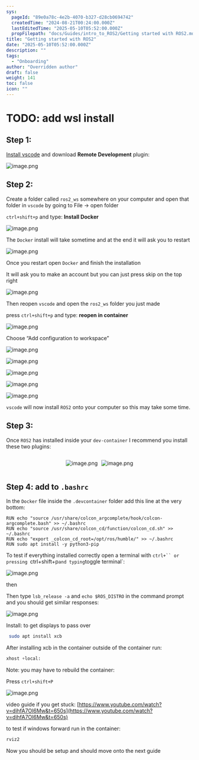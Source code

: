 ```yaml
---
sys:
  pageId: "89e0a78c-4e2b-4070-b327-d28cb0694742"
  createdTime: "2024-08-21T00:24:00.000Z"
  lastEditedTime: "2025-05-10T05:52:00.000Z"
  propFilepath: "docs/Guides/intro_to_ROS2/Getting started with ROS2.md"
title: "Getting started with ROS2"
date: "2025-05-10T05:52:00.000Z"
description: ""
tags:
  - "Onboarding"
author: "Overridden author"
draft: false
weight: 141
toc: false
icon: ""
---
```


# TODO: add wsl install

## Step 1:

[Install vscode](https://code.visualstudio.com/download) and download **Remote Development** plugin:

![image.png](https://prod-files-secure.s3.us-west-2.amazonaws.com/d518164a-d88e-44d1-a4ee-3adb3bd8bce0/efb52993-1881-4a40-b95e-6f020334f022/image.png?X-Amz-Algorithm=AWS4-HMAC-SHA256&X-Amz-Content-Sha256=UNSIGNED-PAYLOAD&X-Amz-Credential=ASIAZI2LB466UGQQFBWK%2F20250622%2Fus-west-2%2Fs3%2Faws4_request&X-Amz-Date=20250622T050958Z&X-Amz-Expires=3600&X-Amz-Security-Token=IQoJb3JpZ2luX2VjEPj%2F%2F%2F%2F%2F%2F%2F%2F%2F%2FwEaCXVzLXdlc3QtMiJHMEUCIQDwd8Dz1fEOVI11z%2B6Mpm97bW0s4Wc%2B6HnWe%2FPI71zmqQIgFQwRkjPMmfJNee1VO%2BDpEPt1438KtolBrbm2kd0dsSMqiAQI4f%2F%2F%2F%2F%2F%2F%2F%2F%2F%2FARAAGgw2Mzc0MjMxODM4MDUiDF1BYg0FfHhaIHRl8ircA0HcTzEmtOctg0HPio29tuMWWp4NzVHRwl563mvi7qqMIeHLBVLD3unH1IXrRPEWBarctN5UK4kaFV2Ivx5nqKdFDsmTgm3KuCtRwe8NxKMt1muP1NCmuNk3zb1eairkE14wUQ%2FyppBim1JS7Au75G7eaI30A%2B9CxGIdVeWu9%2BFjE6iY44d6O5cKlDBueanl2fhpz2R0cK6QuQyu37a4HF2h0KxSeGzf4HFo0rwE3zn2b2FB2WvhjMQLV3AfzNMWYapwyRZ4SFJBBLSHvO3aE6BJ3r%2BYoZtvN1zNQj3MY0SQ0a2sNgcvgdCq3McZHd0fqVuqeFh8p2owEbgz7vshzEY7ySe%2FveuXkNSt%2Fr9aXGMC9Ot0Rnes%2Bhyrbl5S3aEXPmZKG3pvdhiCcAwbz1dxLpUyrPe8Zsc2S27QOhXqPe9mwdQ7al%2B198uap56Oj8ravsYtI4H8%2FYtlCwRw6TwT7pwghlkHwITjXo%2FRxxpsTsslZ9R8rhe%2BJSjLJc6kCBMHQyWrGOOQPLfbB6nKGqtFoxhO%2Fzrrns8sRPgwdJ6Db%2FRd5KLla9CPkmzHV%2Bk%2FkRB2l5o5g8qlpJT1U1IsAJvSubkkRDWRFoHydTHL%2FyiyxAeD5NDgJMSDrjbINVL3MJmI3cIGOqUBwL9W8hAfJaBLHBZlBKkTtAY9PK3mXhv20jwccicmfPKWJn0bxooB1%2FZlhhKWiG5sOJcx83yzXFGjEBNi49n4LlMGVkZMNWP5vgnabYwQSgckDmvGskftuCg23uYH2i1%2F0n%2FNUE2aAxolmlMfGxxZr4Bommy1yc8vW2%2Fon7vl%2FsTiFsmWDyl7l02j9d2k2Y2kyNoWWhtIFCrnH6yhedwiA%2FPHYbA2&X-Amz-Signature=74da21c5f8ce484bab3e68135f3f450a16c5749bfe332993d30f6b18409d8f6b&X-Amz-SignedHeaders=host&x-amz-checksum-mode=ENABLED&x-id=GetObject)

## Step 2:

Create a folder called `ros2_ws` somewhere on your computer and open that folder in `vscode` by going to File → open folder 

`ctrl+shift+p` and type: **Install Docker**

![image.png](https://prod-files-secure.s3.us-west-2.amazonaws.com/d518164a-d88e-44d1-a4ee-3adb3bd8bce0/2269dc0e-1cd5-47ff-bceb-c04ad9b2eab0/image.png?X-Amz-Algorithm=AWS4-HMAC-SHA256&X-Amz-Content-Sha256=UNSIGNED-PAYLOAD&X-Amz-Credential=ASIAZI2LB466UGQQFBWK%2F20250622%2Fus-west-2%2Fs3%2Faws4_request&X-Amz-Date=20250622T050958Z&X-Amz-Expires=3600&X-Amz-Security-Token=IQoJb3JpZ2luX2VjEPj%2F%2F%2F%2F%2F%2F%2F%2F%2F%2FwEaCXVzLXdlc3QtMiJHMEUCIQDwd8Dz1fEOVI11z%2B6Mpm97bW0s4Wc%2B6HnWe%2FPI71zmqQIgFQwRkjPMmfJNee1VO%2BDpEPt1438KtolBrbm2kd0dsSMqiAQI4f%2F%2F%2F%2F%2F%2F%2F%2F%2F%2FARAAGgw2Mzc0MjMxODM4MDUiDF1BYg0FfHhaIHRl8ircA0HcTzEmtOctg0HPio29tuMWWp4NzVHRwl563mvi7qqMIeHLBVLD3unH1IXrRPEWBarctN5UK4kaFV2Ivx5nqKdFDsmTgm3KuCtRwe8NxKMt1muP1NCmuNk3zb1eairkE14wUQ%2FyppBim1JS7Au75G7eaI30A%2B9CxGIdVeWu9%2BFjE6iY44d6O5cKlDBueanl2fhpz2R0cK6QuQyu37a4HF2h0KxSeGzf4HFo0rwE3zn2b2FB2WvhjMQLV3AfzNMWYapwyRZ4SFJBBLSHvO3aE6BJ3r%2BYoZtvN1zNQj3MY0SQ0a2sNgcvgdCq3McZHd0fqVuqeFh8p2owEbgz7vshzEY7ySe%2FveuXkNSt%2Fr9aXGMC9Ot0Rnes%2Bhyrbl5S3aEXPmZKG3pvdhiCcAwbz1dxLpUyrPe8Zsc2S27QOhXqPe9mwdQ7al%2B198uap56Oj8ravsYtI4H8%2FYtlCwRw6TwT7pwghlkHwITjXo%2FRxxpsTsslZ9R8rhe%2BJSjLJc6kCBMHQyWrGOOQPLfbB6nKGqtFoxhO%2Fzrrns8sRPgwdJ6Db%2FRd5KLla9CPkmzHV%2Bk%2FkRB2l5o5g8qlpJT1U1IsAJvSubkkRDWRFoHydTHL%2FyiyxAeD5NDgJMSDrjbINVL3MJmI3cIGOqUBwL9W8hAfJaBLHBZlBKkTtAY9PK3mXhv20jwccicmfPKWJn0bxooB1%2FZlhhKWiG5sOJcx83yzXFGjEBNi49n4LlMGVkZMNWP5vgnabYwQSgckDmvGskftuCg23uYH2i1%2F0n%2FNUE2aAxolmlMfGxxZr4Bommy1yc8vW2%2Fon7vl%2FsTiFsmWDyl7l02j9d2k2Y2kyNoWWhtIFCrnH6yhedwiA%2FPHYbA2&X-Amz-Signature=21b8f18d7cd7169b1ed3a72e05ab7fb1d6396b28d70f6ce5bbb6d07c63c73acb&X-Amz-SignedHeaders=host&x-amz-checksum-mode=ENABLED&x-id=GetObject)

The `Docker` install will take sometime and at the end it will ask you to restart

![image.png](https://prod-files-secure.s3.us-west-2.amazonaws.com/d518164a-d88e-44d1-a4ee-3adb3bd8bce0/ed233f78-be33-4b1f-b89c-9c346c0e961e/image.png?X-Amz-Algorithm=AWS4-HMAC-SHA256&X-Amz-Content-Sha256=UNSIGNED-PAYLOAD&X-Amz-Credential=ASIAZI2LB466UGQQFBWK%2F20250622%2Fus-west-2%2Fs3%2Faws4_request&X-Amz-Date=20250622T050958Z&X-Amz-Expires=3600&X-Amz-Security-Token=IQoJb3JpZ2luX2VjEPj%2F%2F%2F%2F%2F%2F%2F%2F%2F%2FwEaCXVzLXdlc3QtMiJHMEUCIQDwd8Dz1fEOVI11z%2B6Mpm97bW0s4Wc%2B6HnWe%2FPI71zmqQIgFQwRkjPMmfJNee1VO%2BDpEPt1438KtolBrbm2kd0dsSMqiAQI4f%2F%2F%2F%2F%2F%2F%2F%2F%2F%2FARAAGgw2Mzc0MjMxODM4MDUiDF1BYg0FfHhaIHRl8ircA0HcTzEmtOctg0HPio29tuMWWp4NzVHRwl563mvi7qqMIeHLBVLD3unH1IXrRPEWBarctN5UK4kaFV2Ivx5nqKdFDsmTgm3KuCtRwe8NxKMt1muP1NCmuNk3zb1eairkE14wUQ%2FyppBim1JS7Au75G7eaI30A%2B9CxGIdVeWu9%2BFjE6iY44d6O5cKlDBueanl2fhpz2R0cK6QuQyu37a4HF2h0KxSeGzf4HFo0rwE3zn2b2FB2WvhjMQLV3AfzNMWYapwyRZ4SFJBBLSHvO3aE6BJ3r%2BYoZtvN1zNQj3MY0SQ0a2sNgcvgdCq3McZHd0fqVuqeFh8p2owEbgz7vshzEY7ySe%2FveuXkNSt%2Fr9aXGMC9Ot0Rnes%2Bhyrbl5S3aEXPmZKG3pvdhiCcAwbz1dxLpUyrPe8Zsc2S27QOhXqPe9mwdQ7al%2B198uap56Oj8ravsYtI4H8%2FYtlCwRw6TwT7pwghlkHwITjXo%2FRxxpsTsslZ9R8rhe%2BJSjLJc6kCBMHQyWrGOOQPLfbB6nKGqtFoxhO%2Fzrrns8sRPgwdJ6Db%2FRd5KLla9CPkmzHV%2Bk%2FkRB2l5o5g8qlpJT1U1IsAJvSubkkRDWRFoHydTHL%2FyiyxAeD5NDgJMSDrjbINVL3MJmI3cIGOqUBwL9W8hAfJaBLHBZlBKkTtAY9PK3mXhv20jwccicmfPKWJn0bxooB1%2FZlhhKWiG5sOJcx83yzXFGjEBNi49n4LlMGVkZMNWP5vgnabYwQSgckDmvGskftuCg23uYH2i1%2F0n%2FNUE2aAxolmlMfGxxZr4Bommy1yc8vW2%2Fon7vl%2FsTiFsmWDyl7l02j9d2k2Y2kyNoWWhtIFCrnH6yhedwiA%2FPHYbA2&X-Amz-Signature=fd07184172ab2265176e253f4be8e5f6ddfe2390391eca5277febec3953ef12c&X-Amz-SignedHeaders=host&x-amz-checksum-mode=ENABLED&x-id=GetObject)

Once you restart open `Docker` and finish the installation

It will ask you to make an account but you can just press skip on the top right

![image.png](https://prod-files-secure.s3.us-west-2.amazonaws.com/d518164a-d88e-44d1-a4ee-3adb3bd8bce0/21010ad9-1659-4fd9-9f59-9932a09b2a3d/image.png?X-Amz-Algorithm=AWS4-HMAC-SHA256&X-Amz-Content-Sha256=UNSIGNED-PAYLOAD&X-Amz-Credential=ASIAZI2LB466UGQQFBWK%2F20250622%2Fus-west-2%2Fs3%2Faws4_request&X-Amz-Date=20250622T050958Z&X-Amz-Expires=3600&X-Amz-Security-Token=IQoJb3JpZ2luX2VjEPj%2F%2F%2F%2F%2F%2F%2F%2F%2F%2FwEaCXVzLXdlc3QtMiJHMEUCIQDwd8Dz1fEOVI11z%2B6Mpm97bW0s4Wc%2B6HnWe%2FPI71zmqQIgFQwRkjPMmfJNee1VO%2BDpEPt1438KtolBrbm2kd0dsSMqiAQI4f%2F%2F%2F%2F%2F%2F%2F%2F%2F%2FARAAGgw2Mzc0MjMxODM4MDUiDF1BYg0FfHhaIHRl8ircA0HcTzEmtOctg0HPio29tuMWWp4NzVHRwl563mvi7qqMIeHLBVLD3unH1IXrRPEWBarctN5UK4kaFV2Ivx5nqKdFDsmTgm3KuCtRwe8NxKMt1muP1NCmuNk3zb1eairkE14wUQ%2FyppBim1JS7Au75G7eaI30A%2B9CxGIdVeWu9%2BFjE6iY44d6O5cKlDBueanl2fhpz2R0cK6QuQyu37a4HF2h0KxSeGzf4HFo0rwE3zn2b2FB2WvhjMQLV3AfzNMWYapwyRZ4SFJBBLSHvO3aE6BJ3r%2BYoZtvN1zNQj3MY0SQ0a2sNgcvgdCq3McZHd0fqVuqeFh8p2owEbgz7vshzEY7ySe%2FveuXkNSt%2Fr9aXGMC9Ot0Rnes%2Bhyrbl5S3aEXPmZKG3pvdhiCcAwbz1dxLpUyrPe8Zsc2S27QOhXqPe9mwdQ7al%2B198uap56Oj8ravsYtI4H8%2FYtlCwRw6TwT7pwghlkHwITjXo%2FRxxpsTsslZ9R8rhe%2BJSjLJc6kCBMHQyWrGOOQPLfbB6nKGqtFoxhO%2Fzrrns8sRPgwdJ6Db%2FRd5KLla9CPkmzHV%2Bk%2FkRB2l5o5g8qlpJT1U1IsAJvSubkkRDWRFoHydTHL%2FyiyxAeD5NDgJMSDrjbINVL3MJmI3cIGOqUBwL9W8hAfJaBLHBZlBKkTtAY9PK3mXhv20jwccicmfPKWJn0bxooB1%2FZlhhKWiG5sOJcx83yzXFGjEBNi49n4LlMGVkZMNWP5vgnabYwQSgckDmvGskftuCg23uYH2i1%2F0n%2FNUE2aAxolmlMfGxxZr4Bommy1yc8vW2%2Fon7vl%2FsTiFsmWDyl7l02j9d2k2Y2kyNoWWhtIFCrnH6yhedwiA%2FPHYbA2&X-Amz-Signature=c74d871579792409a5fd039c73a032a9823444111209c0492655f6adf21616ad&X-Amz-SignedHeaders=host&x-amz-checksum-mode=ENABLED&x-id=GetObject)

Then reopen `vscode` and open the `ros2_ws` folder you just made

press `ctrl+shift+p` and type: **reopen in container**

![image.png](https://prod-files-secure.s3.us-west-2.amazonaws.com/d518164a-d88e-44d1-a4ee-3adb3bd8bce0/4e93b8c2-41ad-488c-8095-c74205196118/image.png?X-Amz-Algorithm=AWS4-HMAC-SHA256&X-Amz-Content-Sha256=UNSIGNED-PAYLOAD&X-Amz-Credential=ASIAZI2LB466UGQQFBWK%2F20250622%2Fus-west-2%2Fs3%2Faws4_request&X-Amz-Date=20250622T050958Z&X-Amz-Expires=3600&X-Amz-Security-Token=IQoJb3JpZ2luX2VjEPj%2F%2F%2F%2F%2F%2F%2F%2F%2F%2FwEaCXVzLXdlc3QtMiJHMEUCIQDwd8Dz1fEOVI11z%2B6Mpm97bW0s4Wc%2B6HnWe%2FPI71zmqQIgFQwRkjPMmfJNee1VO%2BDpEPt1438KtolBrbm2kd0dsSMqiAQI4f%2F%2F%2F%2F%2F%2F%2F%2F%2F%2FARAAGgw2Mzc0MjMxODM4MDUiDF1BYg0FfHhaIHRl8ircA0HcTzEmtOctg0HPio29tuMWWp4NzVHRwl563mvi7qqMIeHLBVLD3unH1IXrRPEWBarctN5UK4kaFV2Ivx5nqKdFDsmTgm3KuCtRwe8NxKMt1muP1NCmuNk3zb1eairkE14wUQ%2FyppBim1JS7Au75G7eaI30A%2B9CxGIdVeWu9%2BFjE6iY44d6O5cKlDBueanl2fhpz2R0cK6QuQyu37a4HF2h0KxSeGzf4HFo0rwE3zn2b2FB2WvhjMQLV3AfzNMWYapwyRZ4SFJBBLSHvO3aE6BJ3r%2BYoZtvN1zNQj3MY0SQ0a2sNgcvgdCq3McZHd0fqVuqeFh8p2owEbgz7vshzEY7ySe%2FveuXkNSt%2Fr9aXGMC9Ot0Rnes%2Bhyrbl5S3aEXPmZKG3pvdhiCcAwbz1dxLpUyrPe8Zsc2S27QOhXqPe9mwdQ7al%2B198uap56Oj8ravsYtI4H8%2FYtlCwRw6TwT7pwghlkHwITjXo%2FRxxpsTsslZ9R8rhe%2BJSjLJc6kCBMHQyWrGOOQPLfbB6nKGqtFoxhO%2Fzrrns8sRPgwdJ6Db%2FRd5KLla9CPkmzHV%2Bk%2FkRB2l5o5g8qlpJT1U1IsAJvSubkkRDWRFoHydTHL%2FyiyxAeD5NDgJMSDrjbINVL3MJmI3cIGOqUBwL9W8hAfJaBLHBZlBKkTtAY9PK3mXhv20jwccicmfPKWJn0bxooB1%2FZlhhKWiG5sOJcx83yzXFGjEBNi49n4LlMGVkZMNWP5vgnabYwQSgckDmvGskftuCg23uYH2i1%2F0n%2FNUE2aAxolmlMfGxxZr4Bommy1yc8vW2%2Fon7vl%2FsTiFsmWDyl7l02j9d2k2Y2kyNoWWhtIFCrnH6yhedwiA%2FPHYbA2&X-Amz-Signature=cfbbccba25ca67f3a607431bfb68f5d7244ebc3f6fbd1e54bd9ae7bb19a41373&X-Amz-SignedHeaders=host&x-amz-checksum-mode=ENABLED&x-id=GetObject)

Choose “Add configuration to workspace”

![image.png](https://prod-files-secure.s3.us-west-2.amazonaws.com/d518164a-d88e-44d1-a4ee-3adb3bd8bce0/9560b282-5060-4989-ba37-97e7b2c22476/image.png?X-Amz-Algorithm=AWS4-HMAC-SHA256&X-Amz-Content-Sha256=UNSIGNED-PAYLOAD&X-Amz-Credential=ASIAZI2LB466UGQQFBWK%2F20250622%2Fus-west-2%2Fs3%2Faws4_request&X-Amz-Date=20250622T050958Z&X-Amz-Expires=3600&X-Amz-Security-Token=IQoJb3JpZ2luX2VjEPj%2F%2F%2F%2F%2F%2F%2F%2F%2F%2FwEaCXVzLXdlc3QtMiJHMEUCIQDwd8Dz1fEOVI11z%2B6Mpm97bW0s4Wc%2B6HnWe%2FPI71zmqQIgFQwRkjPMmfJNee1VO%2BDpEPt1438KtolBrbm2kd0dsSMqiAQI4f%2F%2F%2F%2F%2F%2F%2F%2F%2F%2FARAAGgw2Mzc0MjMxODM4MDUiDF1BYg0FfHhaIHRl8ircA0HcTzEmtOctg0HPio29tuMWWp4NzVHRwl563mvi7qqMIeHLBVLD3unH1IXrRPEWBarctN5UK4kaFV2Ivx5nqKdFDsmTgm3KuCtRwe8NxKMt1muP1NCmuNk3zb1eairkE14wUQ%2FyppBim1JS7Au75G7eaI30A%2B9CxGIdVeWu9%2BFjE6iY44d6O5cKlDBueanl2fhpz2R0cK6QuQyu37a4HF2h0KxSeGzf4HFo0rwE3zn2b2FB2WvhjMQLV3AfzNMWYapwyRZ4SFJBBLSHvO3aE6BJ3r%2BYoZtvN1zNQj3MY0SQ0a2sNgcvgdCq3McZHd0fqVuqeFh8p2owEbgz7vshzEY7ySe%2FveuXkNSt%2Fr9aXGMC9Ot0Rnes%2Bhyrbl5S3aEXPmZKG3pvdhiCcAwbz1dxLpUyrPe8Zsc2S27QOhXqPe9mwdQ7al%2B198uap56Oj8ravsYtI4H8%2FYtlCwRw6TwT7pwghlkHwITjXo%2FRxxpsTsslZ9R8rhe%2BJSjLJc6kCBMHQyWrGOOQPLfbB6nKGqtFoxhO%2Fzrrns8sRPgwdJ6Db%2FRd5KLla9CPkmzHV%2Bk%2FkRB2l5o5g8qlpJT1U1IsAJvSubkkRDWRFoHydTHL%2FyiyxAeD5NDgJMSDrjbINVL3MJmI3cIGOqUBwL9W8hAfJaBLHBZlBKkTtAY9PK3mXhv20jwccicmfPKWJn0bxooB1%2FZlhhKWiG5sOJcx83yzXFGjEBNi49n4LlMGVkZMNWP5vgnabYwQSgckDmvGskftuCg23uYH2i1%2F0n%2FNUE2aAxolmlMfGxxZr4Bommy1yc8vW2%2Fon7vl%2FsTiFsmWDyl7l02j9d2k2Y2kyNoWWhtIFCrnH6yhedwiA%2FPHYbA2&X-Amz-Signature=ceae4520a2046e9b8c394aa5b708b47558ad29f9b7a20c317dcb835bc3c018c0&X-Amz-SignedHeaders=host&x-amz-checksum-mode=ENABLED&x-id=GetObject)

![image.png](https://prod-files-secure.s3.us-west-2.amazonaws.com/d518164a-d88e-44d1-a4ee-3adb3bd8bce0/2ee63f81-886b-48e8-a553-dc6e5eac99e4/image.png?X-Amz-Algorithm=AWS4-HMAC-SHA256&X-Amz-Content-Sha256=UNSIGNED-PAYLOAD&X-Amz-Credential=ASIAZI2LB466UGQQFBWK%2F20250622%2Fus-west-2%2Fs3%2Faws4_request&X-Amz-Date=20250622T050958Z&X-Amz-Expires=3600&X-Amz-Security-Token=IQoJb3JpZ2luX2VjEPj%2F%2F%2F%2F%2F%2F%2F%2F%2F%2FwEaCXVzLXdlc3QtMiJHMEUCIQDwd8Dz1fEOVI11z%2B6Mpm97bW0s4Wc%2B6HnWe%2FPI71zmqQIgFQwRkjPMmfJNee1VO%2BDpEPt1438KtolBrbm2kd0dsSMqiAQI4f%2F%2F%2F%2F%2F%2F%2F%2F%2F%2FARAAGgw2Mzc0MjMxODM4MDUiDF1BYg0FfHhaIHRl8ircA0HcTzEmtOctg0HPio29tuMWWp4NzVHRwl563mvi7qqMIeHLBVLD3unH1IXrRPEWBarctN5UK4kaFV2Ivx5nqKdFDsmTgm3KuCtRwe8NxKMt1muP1NCmuNk3zb1eairkE14wUQ%2FyppBim1JS7Au75G7eaI30A%2B9CxGIdVeWu9%2BFjE6iY44d6O5cKlDBueanl2fhpz2R0cK6QuQyu37a4HF2h0KxSeGzf4HFo0rwE3zn2b2FB2WvhjMQLV3AfzNMWYapwyRZ4SFJBBLSHvO3aE6BJ3r%2BYoZtvN1zNQj3MY0SQ0a2sNgcvgdCq3McZHd0fqVuqeFh8p2owEbgz7vshzEY7ySe%2FveuXkNSt%2Fr9aXGMC9Ot0Rnes%2Bhyrbl5S3aEXPmZKG3pvdhiCcAwbz1dxLpUyrPe8Zsc2S27QOhXqPe9mwdQ7al%2B198uap56Oj8ravsYtI4H8%2FYtlCwRw6TwT7pwghlkHwITjXo%2FRxxpsTsslZ9R8rhe%2BJSjLJc6kCBMHQyWrGOOQPLfbB6nKGqtFoxhO%2Fzrrns8sRPgwdJ6Db%2FRd5KLla9CPkmzHV%2Bk%2FkRB2l5o5g8qlpJT1U1IsAJvSubkkRDWRFoHydTHL%2FyiyxAeD5NDgJMSDrjbINVL3MJmI3cIGOqUBwL9W8hAfJaBLHBZlBKkTtAY9PK3mXhv20jwccicmfPKWJn0bxooB1%2FZlhhKWiG5sOJcx83yzXFGjEBNi49n4LlMGVkZMNWP5vgnabYwQSgckDmvGskftuCg23uYH2i1%2F0n%2FNUE2aAxolmlMfGxxZr4Bommy1yc8vW2%2Fon7vl%2FsTiFsmWDyl7l02j9d2k2Y2kyNoWWhtIFCrnH6yhedwiA%2FPHYbA2&X-Amz-Signature=81ea39374411680f3db08556901b8dda2c7b34c5c1588a140ad8fddbac9d922c&X-Amz-SignedHeaders=host&x-amz-checksum-mode=ENABLED&x-id=GetObject)

![image.png](https://prod-files-secure.s3.us-west-2.amazonaws.com/d518164a-d88e-44d1-a4ee-3adb3bd8bce0/ae1580b2-b048-407e-aed9-b584224a7a04/image.png?X-Amz-Algorithm=AWS4-HMAC-SHA256&X-Amz-Content-Sha256=UNSIGNED-PAYLOAD&X-Amz-Credential=ASIAZI2LB466UGQQFBWK%2F20250622%2Fus-west-2%2Fs3%2Faws4_request&X-Amz-Date=20250622T050958Z&X-Amz-Expires=3600&X-Amz-Security-Token=IQoJb3JpZ2luX2VjEPj%2F%2F%2F%2F%2F%2F%2F%2F%2F%2FwEaCXVzLXdlc3QtMiJHMEUCIQDwd8Dz1fEOVI11z%2B6Mpm97bW0s4Wc%2B6HnWe%2FPI71zmqQIgFQwRkjPMmfJNee1VO%2BDpEPt1438KtolBrbm2kd0dsSMqiAQI4f%2F%2F%2F%2F%2F%2F%2F%2F%2F%2FARAAGgw2Mzc0MjMxODM4MDUiDF1BYg0FfHhaIHRl8ircA0HcTzEmtOctg0HPio29tuMWWp4NzVHRwl563mvi7qqMIeHLBVLD3unH1IXrRPEWBarctN5UK4kaFV2Ivx5nqKdFDsmTgm3KuCtRwe8NxKMt1muP1NCmuNk3zb1eairkE14wUQ%2FyppBim1JS7Au75G7eaI30A%2B9CxGIdVeWu9%2BFjE6iY44d6O5cKlDBueanl2fhpz2R0cK6QuQyu37a4HF2h0KxSeGzf4HFo0rwE3zn2b2FB2WvhjMQLV3AfzNMWYapwyRZ4SFJBBLSHvO3aE6BJ3r%2BYoZtvN1zNQj3MY0SQ0a2sNgcvgdCq3McZHd0fqVuqeFh8p2owEbgz7vshzEY7ySe%2FveuXkNSt%2Fr9aXGMC9Ot0Rnes%2Bhyrbl5S3aEXPmZKG3pvdhiCcAwbz1dxLpUyrPe8Zsc2S27QOhXqPe9mwdQ7al%2B198uap56Oj8ravsYtI4H8%2FYtlCwRw6TwT7pwghlkHwITjXo%2FRxxpsTsslZ9R8rhe%2BJSjLJc6kCBMHQyWrGOOQPLfbB6nKGqtFoxhO%2Fzrrns8sRPgwdJ6Db%2FRd5KLla9CPkmzHV%2Bk%2FkRB2l5o5g8qlpJT1U1IsAJvSubkkRDWRFoHydTHL%2FyiyxAeD5NDgJMSDrjbINVL3MJmI3cIGOqUBwL9W8hAfJaBLHBZlBKkTtAY9PK3mXhv20jwccicmfPKWJn0bxooB1%2FZlhhKWiG5sOJcx83yzXFGjEBNi49n4LlMGVkZMNWP5vgnabYwQSgckDmvGskftuCg23uYH2i1%2F0n%2FNUE2aAxolmlMfGxxZr4Bommy1yc8vW2%2Fon7vl%2FsTiFsmWDyl7l02j9d2k2Y2kyNoWWhtIFCrnH6yhedwiA%2FPHYbA2&X-Amz-Signature=f8f70f7a3a347d0e795286ad3183e234b5a0ccb9f91b20f773e1921c9d4fddeb&X-Amz-SignedHeaders=host&x-amz-checksum-mode=ENABLED&x-id=GetObject)

![image.png](https://prod-files-secure.s3.us-west-2.amazonaws.com/d518164a-d88e-44d1-a4ee-3adb3bd8bce0/53255b28-f75e-430f-b9e3-c0ac8577e42b/image.png?X-Amz-Algorithm=AWS4-HMAC-SHA256&X-Amz-Content-Sha256=UNSIGNED-PAYLOAD&X-Amz-Credential=ASIAZI2LB466UGQQFBWK%2F20250622%2Fus-west-2%2Fs3%2Faws4_request&X-Amz-Date=20250622T050958Z&X-Amz-Expires=3600&X-Amz-Security-Token=IQoJb3JpZ2luX2VjEPj%2F%2F%2F%2F%2F%2F%2F%2F%2F%2FwEaCXVzLXdlc3QtMiJHMEUCIQDwd8Dz1fEOVI11z%2B6Mpm97bW0s4Wc%2B6HnWe%2FPI71zmqQIgFQwRkjPMmfJNee1VO%2BDpEPt1438KtolBrbm2kd0dsSMqiAQI4f%2F%2F%2F%2F%2F%2F%2F%2F%2F%2FARAAGgw2Mzc0MjMxODM4MDUiDF1BYg0FfHhaIHRl8ircA0HcTzEmtOctg0HPio29tuMWWp4NzVHRwl563mvi7qqMIeHLBVLD3unH1IXrRPEWBarctN5UK4kaFV2Ivx5nqKdFDsmTgm3KuCtRwe8NxKMt1muP1NCmuNk3zb1eairkE14wUQ%2FyppBim1JS7Au75G7eaI30A%2B9CxGIdVeWu9%2BFjE6iY44d6O5cKlDBueanl2fhpz2R0cK6QuQyu37a4HF2h0KxSeGzf4HFo0rwE3zn2b2FB2WvhjMQLV3AfzNMWYapwyRZ4SFJBBLSHvO3aE6BJ3r%2BYoZtvN1zNQj3MY0SQ0a2sNgcvgdCq3McZHd0fqVuqeFh8p2owEbgz7vshzEY7ySe%2FveuXkNSt%2Fr9aXGMC9Ot0Rnes%2Bhyrbl5S3aEXPmZKG3pvdhiCcAwbz1dxLpUyrPe8Zsc2S27QOhXqPe9mwdQ7al%2B198uap56Oj8ravsYtI4H8%2FYtlCwRw6TwT7pwghlkHwITjXo%2FRxxpsTsslZ9R8rhe%2BJSjLJc6kCBMHQyWrGOOQPLfbB6nKGqtFoxhO%2Fzrrns8sRPgwdJ6Db%2FRd5KLla9CPkmzHV%2Bk%2FkRB2l5o5g8qlpJT1U1IsAJvSubkkRDWRFoHydTHL%2FyiyxAeD5NDgJMSDrjbINVL3MJmI3cIGOqUBwL9W8hAfJaBLHBZlBKkTtAY9PK3mXhv20jwccicmfPKWJn0bxooB1%2FZlhhKWiG5sOJcx83yzXFGjEBNi49n4LlMGVkZMNWP5vgnabYwQSgckDmvGskftuCg23uYH2i1%2F0n%2FNUE2aAxolmlMfGxxZr4Bommy1yc8vW2%2Fon7vl%2FsTiFsmWDyl7l02j9d2k2Y2kyNoWWhtIFCrnH6yhedwiA%2FPHYbA2&X-Amz-Signature=706b0f21c92da6a5da7870d6d3c9179392b2cac5466509507d9f1f14dd5edf40&X-Amz-SignedHeaders=host&x-amz-checksum-mode=ENABLED&x-id=GetObject)

![image.png](https://prod-files-secure.s3.us-west-2.amazonaws.com/d518164a-d88e-44d1-a4ee-3adb3bd8bce0/7c562767-5af9-4ffb-97d1-327bcdf4ee00/image.png?X-Amz-Algorithm=AWS4-HMAC-SHA256&X-Amz-Content-Sha256=UNSIGNED-PAYLOAD&X-Amz-Credential=ASIAZI2LB466UGQQFBWK%2F20250622%2Fus-west-2%2Fs3%2Faws4_request&X-Amz-Date=20250622T050958Z&X-Amz-Expires=3600&X-Amz-Security-Token=IQoJb3JpZ2luX2VjEPj%2F%2F%2F%2F%2F%2F%2F%2F%2F%2FwEaCXVzLXdlc3QtMiJHMEUCIQDwd8Dz1fEOVI11z%2B6Mpm97bW0s4Wc%2B6HnWe%2FPI71zmqQIgFQwRkjPMmfJNee1VO%2BDpEPt1438KtolBrbm2kd0dsSMqiAQI4f%2F%2F%2F%2F%2F%2F%2F%2F%2F%2FARAAGgw2Mzc0MjMxODM4MDUiDF1BYg0FfHhaIHRl8ircA0HcTzEmtOctg0HPio29tuMWWp4NzVHRwl563mvi7qqMIeHLBVLD3unH1IXrRPEWBarctN5UK4kaFV2Ivx5nqKdFDsmTgm3KuCtRwe8NxKMt1muP1NCmuNk3zb1eairkE14wUQ%2FyppBim1JS7Au75G7eaI30A%2B9CxGIdVeWu9%2BFjE6iY44d6O5cKlDBueanl2fhpz2R0cK6QuQyu37a4HF2h0KxSeGzf4HFo0rwE3zn2b2FB2WvhjMQLV3AfzNMWYapwyRZ4SFJBBLSHvO3aE6BJ3r%2BYoZtvN1zNQj3MY0SQ0a2sNgcvgdCq3McZHd0fqVuqeFh8p2owEbgz7vshzEY7ySe%2FveuXkNSt%2Fr9aXGMC9Ot0Rnes%2Bhyrbl5S3aEXPmZKG3pvdhiCcAwbz1dxLpUyrPe8Zsc2S27QOhXqPe9mwdQ7al%2B198uap56Oj8ravsYtI4H8%2FYtlCwRw6TwT7pwghlkHwITjXo%2FRxxpsTsslZ9R8rhe%2BJSjLJc6kCBMHQyWrGOOQPLfbB6nKGqtFoxhO%2Fzrrns8sRPgwdJ6Db%2FRd5KLla9CPkmzHV%2Bk%2FkRB2l5o5g8qlpJT1U1IsAJvSubkkRDWRFoHydTHL%2FyiyxAeD5NDgJMSDrjbINVL3MJmI3cIGOqUBwL9W8hAfJaBLHBZlBKkTtAY9PK3mXhv20jwccicmfPKWJn0bxooB1%2FZlhhKWiG5sOJcx83yzXFGjEBNi49n4LlMGVkZMNWP5vgnabYwQSgckDmvGskftuCg23uYH2i1%2F0n%2FNUE2aAxolmlMfGxxZr4Bommy1yc8vW2%2Fon7vl%2FsTiFsmWDyl7l02j9d2k2Y2kyNoWWhtIFCrnH6yhedwiA%2FPHYbA2&X-Amz-Signature=809af3406ace827b41c5c5f8a8e6b58e475625d7fed184c5cbaa33913b488e44&X-Amz-SignedHeaders=host&x-amz-checksum-mode=ENABLED&x-id=GetObject)

`vscode` will now install `ROS2` onto your computer so this may take some time.

## Step 3:

Once `ROS2` has installed inside your `dev-container` I recommend you install these two plugins:

<div style="display: flex;flex-direction: row; column-gap:10px; max-width: 630px;justify-content: center;">
<div>

![image.png](https://prod-files-secure.s3.us-west-2.amazonaws.com/d518164a-d88e-44d1-a4ee-3adb3bd8bce0/3fc3d550-5a54-4ba1-ba6b-faa01cdb7369/image.png?X-Amz-Algorithm=AWS4-HMAC-SHA256&X-Amz-Content-Sha256=UNSIGNED-PAYLOAD&X-Amz-Credential=ASIAZI2LB466YUQNK2S7%2F20250622%2Fus-west-2%2Fs3%2Faws4_request&X-Amz-Date=20250622T051001Z&X-Amz-Expires=3600&X-Amz-Security-Token=IQoJb3JpZ2luX2VjEPj%2F%2F%2F%2F%2F%2F%2F%2F%2F%2FwEaCXVzLXdlc3QtMiJGMEQCIGvO8kaqF36rPba37usL%2BbdnzCu38B01TwSNLuhjiy5NAiBOKNQOo9VxbfjIkqlaFbhHSdxPWrSoBBc4%2FMFLrWezUCqIBAjh%2F%2F%2F%2F%2F%2F%2F%2F%2F%2F8BEAAaDDYzNzQyMzE4MzgwNSIMoRy4r0x4BXlHNcKHKtwDxoXSdDmUimA2Ue3ctLbHdKsWDBPcUPbHOJnJduQPzF1PbKfl9sJ3tYRQMHp5QKwXZ3rXTTFCxdxupFSrWGhJ7ueLuxw5npAJ7LByY49mk72YJvLRAwz72J1V05%2FK426tIxU4BQk4GHZBg2anjNHcQaK5pII7APiXq6tmH5sYJBrSz3e4A%2FO7Wdqo1t87RMrcmGzqtto1nyQL%2BfgQB4wKP8eYOG7ySuzQe5roiHCREpFNELIObLMAlAJbOwNUG28HUnPqfRaaUyhkXX4qZegOI%2FTyLqMNDrjIISh44FfQYxb%2BNwGtgh6iTQmr8dqIEAiSHhFlegLQYZKoOxLCxMER1wRy%2F1j43HmCUmLjf7A3mpkVrtEaZuHicmv9PWE%2FvrNWquZQUEHDOa2V%2BILbIr6tOoAEF4pmOcY4je%2F6zks575pTSGFcWPG6p%2FE%2BhX48XRhngoT1Jn67XV3nCWxjnEJjc7MId%2B0RgxCof5Lvxp2OXsdNrABK%2BN5WM6hYSJT05ebocQsixbvKV5akLaM3EjRJZuQPkos9nc0frWebfx0ypB3hT9zmv4OuvO3C1JIDlzr5ImW9WOI74nt50QMcua%2Bx%2FnI9CKxy6ZlPOi06YBIW%2BrTT0Jll%2FddDdvi6%2BsAwtojdwgY6pgF2SaWqRsUlOttL332jjT%2BNZnn7RaiGN%2FWYDZOyjO4McKKuyVvFra3PArA44xWTc6qGAQZ9amyqLvlXzaC9r8wp26TK3T9VD8cUP37rSUW16uh0BXAKtRENb9yjfXVUsBa14vDTlYY3Am%2BODIbGTiv4ayzBl3ASDQBPTkHPZjws9K%2Bk%2FdB19xiPf0%2Fo9pccLklw4PQaNBB03LTQRD4spZ9bq75CvsQz&X-Amz-Signature=0ef5fcd5256ccf00cd704cd03dd1542016fc17fd2145689b53ebe8f0daa0121f&X-Amz-SignedHeaders=host&x-amz-checksum-mode=ENABLED&x-id=GetObject)

</div>
<div>

![image.png](https://prod-files-secure.s3.us-west-2.amazonaws.com/d518164a-d88e-44d1-a4ee-3adb3bd8bce0/d994cc66-13c2-4093-a5a3-f84cf4601a82/image.png?X-Amz-Algorithm=AWS4-HMAC-SHA256&X-Amz-Content-Sha256=UNSIGNED-PAYLOAD&X-Amz-Credential=ASIAZI2LB466TD2HLKLA%2F20250622%2Fus-west-2%2Fs3%2Faws4_request&X-Amz-Date=20250622T051001Z&X-Amz-Expires=3600&X-Amz-Security-Token=IQoJb3JpZ2luX2VjEPj%2F%2F%2F%2F%2F%2F%2F%2F%2F%2FwEaCXVzLXdlc3QtMiJHMEUCIC79mwXXeFgh1SS8FF2gRrEPnoGuacna0TouRZk4JJP7AiEAnk66Ma3ipbJ1K6UFjUwJYkyvGkLWHWwgtnPk6lP7TLwqiAQI4f%2F%2F%2F%2F%2F%2F%2F%2F%2F%2FARAAGgw2Mzc0MjMxODM4MDUiDOZqPdmtdgMb23YNdircAymaj72o0dN2XyabUAqoSBJG5YtA%2FFqaSYzyRKsV8rux6jIucdcMJq3AmAi0eb8M%2FvklzlvEvS67YefKLmWYD3AXGp9elWF%2FN4Tz61A32hrWQ3oiPknX1KN4maxhXn61GCc0%2BV6nnQV9QERPds%2F3nKuL3DWBfKhdXDPUU4Gu0FeEMD7%2FcdWJMeY52znGzdsrJjZ2SXfWQs8R%2Fh5NJPDrN7Xp5945PUyn6F7rtZDOrXeVmrrOA7ztQ7EWyUldLhoiqOYZDRHjelYCl0mitqUaqWQNKc5Pc0Iy4qxclVoD0IKHYjxWhEaJ36BceGcO7Vriu%2B1ukTQJ5kJ4oN%2BRm4wtksTQEgmOJ1FjjhnuinaSwrjn7YfArgHeHdcmGuoFqRLJFE%2Bem9zC41t%2BJbYK16uu2fYJNAqfhuqb4zuzhdVvimA5JVI5llL25yJbUPGtRzeGbxZUPmJXP6GyO%2FAMGEiBkIDfIE5PUgfkTrZ8HSce7Tnml4eHjAXjCcGmlK9z%2FFvQDgJbtGpAQAdfs5Ube0WOFjv%2BJPLHxhhUQDNGWAQ1D7N81ADrx%2BATe8b28TDBohRoZPh4qgDZHQKe1VV9zhoPgNeHq%2FhLGxj9jhRPEaZMLVvgPtM0JKkL89ee57u5MPWH3cIGOqUBdOhvt43f%2FxlcLK%2FIA7Ckp9hgmVex72oDF8QWPtZIYyzpcZan%2FzgRJZhcYVIVs5njG7zIEU8v63S7Q%2FFsIQceUbDq9qkMm1nXasYErG0r6RfBXkFqovDGXnzZeI8PxP6PpXE5cmUyenD9oTseoaOBURU5B1OntKnlgqb93ocDnVa7bABXLJQQ63JuKPxxPG8k3YwW1ERBXp8gqzdOt%2Fs06oDinoLQ&X-Amz-Signature=8ac2cd50835beff4148c528d5be8f4a078588ff7409b5f5e02e42ebd772711f8&X-Amz-SignedHeaders=host&x-amz-checksum-mode=ENABLED&x-id=GetObject)

</div>
</div>

## Step 4: add to `.bashrc`

In the `Docker` file inside the `.devcontainer` folder add this line at the very bottom: 

```docker
RUN echo "source /usr/share/colcon_argcomplete/hook/colcon-argcomplete.bash" >> ~/.bashrc
RUN echo "source /usr/share/colcon_cd/function/colcon_cd.sh" >> ~/.bashrc
RUN echo "export _colcon_cd_root=/opt/ros/humble/" >> ~/.bashrc
RUN sudo apt install -y python3-pip 
```

To test if everything installed correctly open a terminal with `ctrl+`` or pressing `ctrl+shift+p` and typing `toggle terminal`:

![image.png](https://prod-files-secure.s3.us-west-2.amazonaws.com/d518164a-d88e-44d1-a4ee-3adb3bd8bce0/6a4943d8-b04e-4c02-9a58-775f3384d1a5/image.png?X-Amz-Algorithm=AWS4-HMAC-SHA256&X-Amz-Content-Sha256=UNSIGNED-PAYLOAD&X-Amz-Credential=ASIAZI2LB466UGQQFBWK%2F20250622%2Fus-west-2%2Fs3%2Faws4_request&X-Amz-Date=20250622T050958Z&X-Amz-Expires=3600&X-Amz-Security-Token=IQoJb3JpZ2luX2VjEPj%2F%2F%2F%2F%2F%2F%2F%2F%2F%2FwEaCXVzLXdlc3QtMiJHMEUCIQDwd8Dz1fEOVI11z%2B6Mpm97bW0s4Wc%2B6HnWe%2FPI71zmqQIgFQwRkjPMmfJNee1VO%2BDpEPt1438KtolBrbm2kd0dsSMqiAQI4f%2F%2F%2F%2F%2F%2F%2F%2F%2F%2FARAAGgw2Mzc0MjMxODM4MDUiDF1BYg0FfHhaIHRl8ircA0HcTzEmtOctg0HPio29tuMWWp4NzVHRwl563mvi7qqMIeHLBVLD3unH1IXrRPEWBarctN5UK4kaFV2Ivx5nqKdFDsmTgm3KuCtRwe8NxKMt1muP1NCmuNk3zb1eairkE14wUQ%2FyppBim1JS7Au75G7eaI30A%2B9CxGIdVeWu9%2BFjE6iY44d6O5cKlDBueanl2fhpz2R0cK6QuQyu37a4HF2h0KxSeGzf4HFo0rwE3zn2b2FB2WvhjMQLV3AfzNMWYapwyRZ4SFJBBLSHvO3aE6BJ3r%2BYoZtvN1zNQj3MY0SQ0a2sNgcvgdCq3McZHd0fqVuqeFh8p2owEbgz7vshzEY7ySe%2FveuXkNSt%2Fr9aXGMC9Ot0Rnes%2Bhyrbl5S3aEXPmZKG3pvdhiCcAwbz1dxLpUyrPe8Zsc2S27QOhXqPe9mwdQ7al%2B198uap56Oj8ravsYtI4H8%2FYtlCwRw6TwT7pwghlkHwITjXo%2FRxxpsTsslZ9R8rhe%2BJSjLJc6kCBMHQyWrGOOQPLfbB6nKGqtFoxhO%2Fzrrns8sRPgwdJ6Db%2FRd5KLla9CPkmzHV%2Bk%2FkRB2l5o5g8qlpJT1U1IsAJvSubkkRDWRFoHydTHL%2FyiyxAeD5NDgJMSDrjbINVL3MJmI3cIGOqUBwL9W8hAfJaBLHBZlBKkTtAY9PK3mXhv20jwccicmfPKWJn0bxooB1%2FZlhhKWiG5sOJcx83yzXFGjEBNi49n4LlMGVkZMNWP5vgnabYwQSgckDmvGskftuCg23uYH2i1%2F0n%2FNUE2aAxolmlMfGxxZr4Bommy1yc8vW2%2Fon7vl%2FsTiFsmWDyl7l02j9d2k2Y2kyNoWWhtIFCrnH6yhedwiA%2FPHYbA2&X-Amz-Signature=4247208298b9ccf9503334a91f2af1d1eb919075c16956dfb74deb8cd4e31d11&X-Amz-SignedHeaders=host&x-amz-checksum-mode=ENABLED&x-id=GetObject)

then 

Then type `lsb_release -a` and `echo $ROS_DISTRO` in the command prompt and you should get similar responses:

![image.png](https://prod-files-secure.s3.us-west-2.amazonaws.com/d518164a-d88e-44d1-a4ee-3adb3bd8bce0/3e635dec-a805-4e85-8b9e-d000e5b71a4e/image.png?X-Amz-Algorithm=AWS4-HMAC-SHA256&X-Amz-Content-Sha256=UNSIGNED-PAYLOAD&X-Amz-Credential=ASIAZI2LB466UGQQFBWK%2F20250622%2Fus-west-2%2Fs3%2Faws4_request&X-Amz-Date=20250622T050958Z&X-Amz-Expires=3600&X-Amz-Security-Token=IQoJb3JpZ2luX2VjEPj%2F%2F%2F%2F%2F%2F%2F%2F%2F%2FwEaCXVzLXdlc3QtMiJHMEUCIQDwd8Dz1fEOVI11z%2B6Mpm97bW0s4Wc%2B6HnWe%2FPI71zmqQIgFQwRkjPMmfJNee1VO%2BDpEPt1438KtolBrbm2kd0dsSMqiAQI4f%2F%2F%2F%2F%2F%2F%2F%2F%2F%2FARAAGgw2Mzc0MjMxODM4MDUiDF1BYg0FfHhaIHRl8ircA0HcTzEmtOctg0HPio29tuMWWp4NzVHRwl563mvi7qqMIeHLBVLD3unH1IXrRPEWBarctN5UK4kaFV2Ivx5nqKdFDsmTgm3KuCtRwe8NxKMt1muP1NCmuNk3zb1eairkE14wUQ%2FyppBim1JS7Au75G7eaI30A%2B9CxGIdVeWu9%2BFjE6iY44d6O5cKlDBueanl2fhpz2R0cK6QuQyu37a4HF2h0KxSeGzf4HFo0rwE3zn2b2FB2WvhjMQLV3AfzNMWYapwyRZ4SFJBBLSHvO3aE6BJ3r%2BYoZtvN1zNQj3MY0SQ0a2sNgcvgdCq3McZHd0fqVuqeFh8p2owEbgz7vshzEY7ySe%2FveuXkNSt%2Fr9aXGMC9Ot0Rnes%2Bhyrbl5S3aEXPmZKG3pvdhiCcAwbz1dxLpUyrPe8Zsc2S27QOhXqPe9mwdQ7al%2B198uap56Oj8ravsYtI4H8%2FYtlCwRw6TwT7pwghlkHwITjXo%2FRxxpsTsslZ9R8rhe%2BJSjLJc6kCBMHQyWrGOOQPLfbB6nKGqtFoxhO%2Fzrrns8sRPgwdJ6Db%2FRd5KLla9CPkmzHV%2Bk%2FkRB2l5o5g8qlpJT1U1IsAJvSubkkRDWRFoHydTHL%2FyiyxAeD5NDgJMSDrjbINVL3MJmI3cIGOqUBwL9W8hAfJaBLHBZlBKkTtAY9PK3mXhv20jwccicmfPKWJn0bxooB1%2FZlhhKWiG5sOJcx83yzXFGjEBNi49n4LlMGVkZMNWP5vgnabYwQSgckDmvGskftuCg23uYH2i1%2F0n%2FNUE2aAxolmlMfGxxZr4Bommy1yc8vW2%2Fon7vl%2FsTiFsmWDyl7l02j9d2k2Y2kyNoWWhtIFCrnH6yhedwiA%2FPHYbA2&X-Amz-Signature=96f82ecb0c8d2ff5c1a100112f7afd46f054b8c51f4ce91b06dac8306abe661f&X-Amz-SignedHeaders=host&x-amz-checksum-mode=ENABLED&x-id=GetObject)

Install:  to get displays to pass over

```bash
 sudo apt install xcb
```

After installing xcb in the container outside of the container run:

```python
xhost +local:
```

Note: you may have to rebuild the container:

Press `ctrl+shift+P`

![image.png](https://prod-files-secure.s3.us-west-2.amazonaws.com/d518164a-d88e-44d1-a4ee-3adb3bd8bce0/6c2be660-2618-4c38-9c26-53554f7a0b7b/image.png?X-Amz-Algorithm=AWS4-HMAC-SHA256&X-Amz-Content-Sha256=UNSIGNED-PAYLOAD&X-Amz-Credential=ASIAZI2LB466UGQQFBWK%2F20250622%2Fus-west-2%2Fs3%2Faws4_request&X-Amz-Date=20250622T050958Z&X-Amz-Expires=3600&X-Amz-Security-Token=IQoJb3JpZ2luX2VjEPj%2F%2F%2F%2F%2F%2F%2F%2F%2F%2FwEaCXVzLXdlc3QtMiJHMEUCIQDwd8Dz1fEOVI11z%2B6Mpm97bW0s4Wc%2B6HnWe%2FPI71zmqQIgFQwRkjPMmfJNee1VO%2BDpEPt1438KtolBrbm2kd0dsSMqiAQI4f%2F%2F%2F%2F%2F%2F%2F%2F%2F%2FARAAGgw2Mzc0MjMxODM4MDUiDF1BYg0FfHhaIHRl8ircA0HcTzEmtOctg0HPio29tuMWWp4NzVHRwl563mvi7qqMIeHLBVLD3unH1IXrRPEWBarctN5UK4kaFV2Ivx5nqKdFDsmTgm3KuCtRwe8NxKMt1muP1NCmuNk3zb1eairkE14wUQ%2FyppBim1JS7Au75G7eaI30A%2B9CxGIdVeWu9%2BFjE6iY44d6O5cKlDBueanl2fhpz2R0cK6QuQyu37a4HF2h0KxSeGzf4HFo0rwE3zn2b2FB2WvhjMQLV3AfzNMWYapwyRZ4SFJBBLSHvO3aE6BJ3r%2BYoZtvN1zNQj3MY0SQ0a2sNgcvgdCq3McZHd0fqVuqeFh8p2owEbgz7vshzEY7ySe%2FveuXkNSt%2Fr9aXGMC9Ot0Rnes%2Bhyrbl5S3aEXPmZKG3pvdhiCcAwbz1dxLpUyrPe8Zsc2S27QOhXqPe9mwdQ7al%2B198uap56Oj8ravsYtI4H8%2FYtlCwRw6TwT7pwghlkHwITjXo%2FRxxpsTsslZ9R8rhe%2BJSjLJc6kCBMHQyWrGOOQPLfbB6nKGqtFoxhO%2Fzrrns8sRPgwdJ6Db%2FRd5KLla9CPkmzHV%2Bk%2FkRB2l5o5g8qlpJT1U1IsAJvSubkkRDWRFoHydTHL%2FyiyxAeD5NDgJMSDrjbINVL3MJmI3cIGOqUBwL9W8hAfJaBLHBZlBKkTtAY9PK3mXhv20jwccicmfPKWJn0bxooB1%2FZlhhKWiG5sOJcx83yzXFGjEBNi49n4LlMGVkZMNWP5vgnabYwQSgckDmvGskftuCg23uYH2i1%2F0n%2FNUE2aAxolmlMfGxxZr4Bommy1yc8vW2%2Fon7vl%2FsTiFsmWDyl7l02j9d2k2Y2kyNoWWhtIFCrnH6yhedwiA%2FPHYbA2&X-Amz-Signature=ef1f4870a3d1cc835b9d4647ed867908924cc66bb779a41f4f6e9ded50b519a2&X-Amz-SignedHeaders=host&x-amz-checksum-mode=ENABLED&x-id=GetObject)

video guide if you get stuck: [https://www.youtube.com/watch?v=dihfA7Ol6Mw&t=650s](https://www.youtube.com/watch?v=dihfA7Ol6Mw&t=650s)

to test if windows forward run in the container:

```bash
rviz2
```

Now you should be setup and should move onto the next guide 
